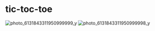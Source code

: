 # tic-toc-toe


![photo_6131843311950999999_y](https://user-images.githubusercontent.com/70106840/190409653-c7312cc5-fcc9-406c-bf6c-e5c9ed9d7580.jpg)
![photo_6131843311950999998_y](https://user-images.githubusercontent.com/70106840/190409780-4de643d2-78b7-4eab-984d-34ba576accdf.jpg)
